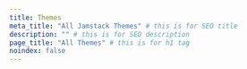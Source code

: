 ```yaml
---
title: Themes
meta_title: "All Jamstack Themes" # this is for SEO title
description: "" # this is for SEO description
page_title: "All Themes" # this is for h1 tag
noindex: false
---
```

